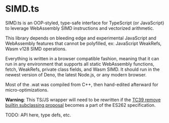 # SIMD.ts #

SIMD.ts is an OOP-styled, type-safe interface for TypeScript (or JavaScript) to leverage WebAssembly SIMD instructions and vectorized arithmetic. 

This library depends on bleeding edge and experimental JavaScript and WebAssembly features that cannot be polyfilled, ex: JavaScript WeakRefs, Wasm v128 SIMD operations.

Everything is written in a browser compatible fashion, meaning that it can run in any environment that supports all static WebAssembly functions, fetch, WeakRefs, private class fields, and Wasm SIMD. It should run in the newest version of Deno, the latest Node.js, or any modern browser.

Most of the .wat was compiled from C++, then hand-edited afterward for micro-optimizations.

**Warning**:
This TS/JS wrapper will need to be rewritten if the [TC39 remove builtin subclassing proposal](https://github.com/tc39/proposal-rm-builtin-subclassing) becomes a part of the ES262 specification.

TODO: API here, type defs, etc.
